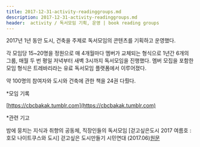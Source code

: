 ```yaml
---
title: 2017-12-31-activity-readinggroups.md
description: 2017-12-31-activity-readinggroups.md
header:  activity / 독서모임 기획, 운영 | book reading groups
---
```


2017년 1년 동안 도시, 건축을 주제로 독서모임의 콘텐츠를 기획하고 운영했다.


각 모임당 15~20명을 정원으로 매 4개월마다 멤버가 교체되는 형식으로 1년간 6개의 그룹, 매월 두 번 평일 저녁부터 새벽 3시까지 독서모임을 진행했다. 멤버 모집을 포함한 모임 형식은 트레바리라는 유료 독서모임 플랫폼에서 이루어졌다. 


약 100명의 참여자와 도시와 건축에 관한 책을 24권 다뤘다. 



*모임 기록 

[https://cbcbakak.tumblr.com](https://cbcbakak.tumblr.com)


*관련 기고 

밤에 뭉치는 지식과 취향의 공동체, 직장인들의 독서모임
\[걷고싶은도시 2017 여름호 : 호모 나이트쿠스와 도시] 걷고싶은 도시만들기 시민연대 (2017.06)[원문](
http://www.dosi.or.kr/%ea%b1%b7%ea%b3%a0%ec%8b%b6%ec%9d%80%eb%8f%84%ec%8b%9c-2017-%ec%97%ac%eb%a6%84%ed%98%b8/)
